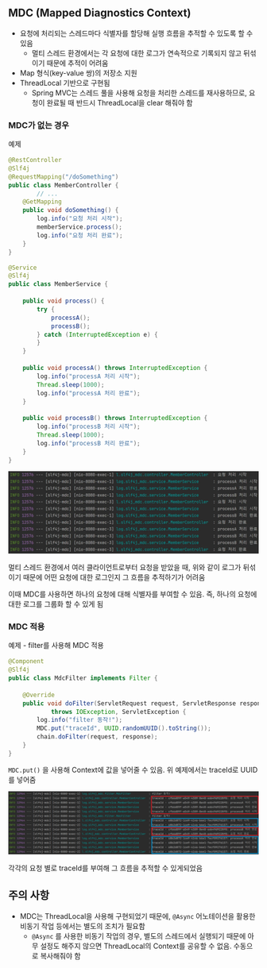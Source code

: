 ## MDC (Mapped Diagnostics Context)

- 요청에 처리되는 스레드마다 식별자를 할당해 실행 흐름을 추적할 수 있도록 할 수 있음
    - 멀티 스레드 환경에서는 각 요청에 대한 로그가 연속적으로 기록되지 않고 뒤섞이기 때문에 추적이 어려움
- Map 형식(key-value 쌍)의 저장소 지원
- ThreadLocal 기반으로 구현됨
    - Spring MVC는 스레드 풀을 사용해 요청을 처리한 스레드를 재사용하므로, 요청이 완료될 때 반드시 ThreadLocal을 clear 해줘야 함

### MDC가 없는 경우

예제

```java
@RestController
@Slf4j
@RequestMapping("/doSomething")
public class MemberController {
		// ...
    @GetMapping
    public void doSomething() {
        log.info("요청 처리 시작");
        memberService.process();
        log.info("요청 처리 완료");
    }
}
```

```java
@Service
@Slf4j
public class MemberService {

    public void process() {
        try {
            processA();
            processB();
        } catch (InterruptedException e) {
        }
    }

    public void processA() throws InterruptedException {
        log.info("processA 처리 시작");
        Thread.sleep(1000);
        log.info("processA 처리 완료");
    }

    public void processB() throws InterruptedException {
        log.info("processB 처리 시작");
        Thread.sleep(1000);
        log.info("processB 처리 완료");
    }
}
```

![img_1.png](docs/img_1.png)

멀티 스레드 환경에서 여러 클라이언트로부터 요청을 받았을 때, 위와 같이 로그가 뒤섞이기 때문에 어떤 요청에 대한 로그인지 그 흐름을 추적하기가 어려움

이때 MDC를 사용하면 하나의 요청에 대해 식별자를 부여할 수 있음. 즉, 하나의 요청에 대한 로그를 그룹화 할 수 있게 됨

### MDC 적용

예제 - filter를 사용해 MDC 적용

```java
@Component
@Slf4j
public class MdcFilter implements Filter {

    @Override
    public void doFilter(ServletRequest request, ServletResponse response, FilterChain chain)
            throws IOException, ServletException {
        log.info("filter 동작!");
        MDC.put("traceId", UUID.randomUUID().toString());
        chain.doFilter(request, response);
    }
}
```

`MDC.put()` 을 사용해 Context에 값을 넣어줄 수 있음. 위 예제에서는 traceId로 UUID를 넣어줌

![img_2.png](docs/img_2.png)

각각의 요청 별로 traceId를 부여해 그 흐름을 추적할 수 있게되었음

## 주의 사항

- MDC는 ThreadLocal을 사용해 구현되었기 때문에, `@Async` 어노테이션을 활용한 비동기 작업 등에서는 별도의 조치가 필요함
    - `@Async` 를 사용한 비동기 작업의 경우, 별도의 스레드에서 실행되기 때문에 아무 설정도 해주지 않으면 ThreadLocal의 Context를 공유할 수 없음. 수동으로 복사해줘야 함
